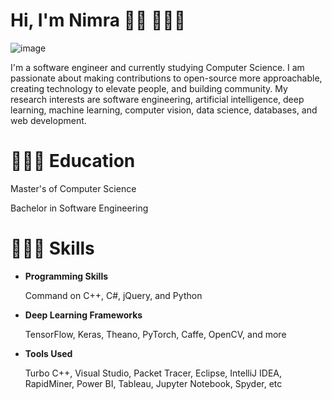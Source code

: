# Hi, I'm Nimra 👋🏾 👩🏾‍💻

![image](https://user-images.githubusercontent.com/66442603/136705673-150482f3-910e-442e-80b3-7206a61b908d.png)

I'm a software engineer and currently studying Computer Science. I am passionate about making contributions to open-source more approachable, creating technology to elevate people, and building community. My research interests are software engineering, artificial intelligence, deep learning, machine learning, computer vision, data science, databases, and web development. 

# 👩🏼‍🎓 Education

Master's of Computer Science

Bachelor in Software Engineering

# 👩🏼‍💻 **Skills**

- **Programming Skills**	

  Command on C++, C#, jQuery, and Python

- **Deep Learning Frameworks**

  TensorFlow, Keras, Theano, PyTorch, Caffe, OpenCV, and more

- **Tools Used**

  Turbo C++, Visual Studio, Packet Tracer, Eclipse, IntelliJ IDEA, RapidMiner, Power BI, Tableau, Jupyter Notebook, Spyder, etc








